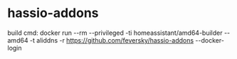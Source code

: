 # hassio-addons

build cmd:
docker run --rm --privileged  -ti homeassistant/amd64-builder --amd64 -t aliddns -r https://github.com/feversky/hassio-addons --docker-login
